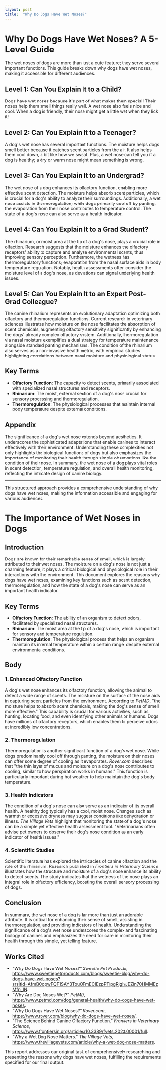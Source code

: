 ```yaml
---
layout: post
title:  "Why Do Dogs Have Wet Noses?"
---
```


# Why Do Dogs Have Wet Noses? A 5-Level Guide

The wet noses of dogs are more than just a cute feature; they serve several important functions. This guide breaks down why dogs have wet noses, making it accessible for different audiences.

## Level 1: Can You Explain It to a Child?
Dogs have wet noses because it's part of what makes them special! Their noses help them smell things really well. A wet nose also feels nice and cool. When a dog is friendly, their nose might get a little wet when they lick it!

## Level 2: Can You Explain It to a Teenager?
A dog's wet nose has several important functions. The moisture helps dogs smell better because it catches scent particles from the air. It also helps them cool down, a bit like how we sweat. Plus, a wet nose can tell you if a dog is healthy; a dry or warm nose might mean something is wrong.

## Level 3: Can You Explain It to an Undergrad?
The wet nose of a dog enhances its olfactory function, enabling more effective scent detection. The moisture helps absorb scent particles, which is crucial for a dog's ability to analyze their surroundings. Additionally, a wet nose assists in thermoregulation; while dogs primarily cool off by panting, the evaporation from their nose contributes to temperature control. The state of a dog's nose can also serve as a health indicator.

## Level 4: Can You Explain It to a Grad Student?
The rhinarium, or moist area at the tip of a dog's nose, plays a crucial role in olfaction. Research suggests that the moisture enhances the olfactory receptors' ability to capture and analyze environmental scents, thus improving sensory perception. Furthermore, the wetness has thermoregulatory functions; evaporation from the nasal surface aids in body temperature regulation. Notably, health assessments often consider the moisture level of a dog's nose, as deviations can signal underlying health issues.

## Level 5: Can You Explain It to an Expert Post-Grad Colleague?
The canine rhinarium represents an evolutionary adaptation optimizing both olfactory and thermoregulation functions. Current research in veterinary sciences illustrates how moisture on the nose facilitates the absorption of scent chemicals, augmenting olfactory sensitivity significantly by enhancing the dogs' already complex olfactory system. Additionally, thermoregulation via nasal moisture exemplifies a dual strategy for temperature maintenance alongside standard panting mechanisms. The condition of the rhinarium also serves as a non-invasive health metric, with empirical studies highlighting correlations between nasal moisture and physiological status.

## Key Terms
- **Olfactory Function**: The capacity to detect scents, primarily associated with specialized nasal structures and receptors.
- **Rhinarium**: The moist, external section of a dog's nose crucial for sensory processing and thermoregulation.
- **Thermoregulation**: The physiological processes that maintain internal body temperature despite external conditions.

## Appendix
The significance of a dog's wet nose extends beyond aesthetics. It underscores the sophisticated adaptations that enable canines to interact effectively with their environment. Understanding these complexities not only highlights the biological functions of dogs but also emphasizes the importance of monitoring their health through simple observations like the condition of their nose. In summary, the wet nose of a dog plays vital roles in scent detection, temperature regulation, and overall health monitoring, reflecting the intricate design of canine biology.

--- 

This structured approach provides a comprehensive understanding of why dogs have wet noses, making the information accessible and engaging for various audiences.

# The Importance of Wet Noses in Dogs

## Introduction
Dogs are known for their remarkable sense of smell, which is largely attributed to their wet noses. The moisture on a dog's nose is not just a charming feature; it plays a critical biological and physiological role in their interactions with the environment. This document explores the reasons why dogs have wet noses, examining key functions such as scent detection, thermoregulation, and how the state of a dog's nose can serve as an important health indicator.

## Key Terms
- **Olfactory Function**: The ability of an organism to detect odors, facilitated by specialized nasal structures.
- **Rhinarium**: The moist area at the tip of a dog's nose, which is important for sensory and temperature regulation.
- **Thermoregulation**: The physiological process that helps an organism maintain its internal temperature within a certain range, despite external environmental conditions.

## Body

### 1. Enhanced Olfactory Function
A dog's wet nose enhances its olfactory function, allowing the animal to detect a wide range of scents. The moisture on the surface of the nose aids in capturing scent particles from the environment. According to *PetMD*, "the moisture helps to absorb scent chemicals, making the dog's sense of smell more effective." This capability is crucial for various activities, such as hunting, locating food, and even identifying other animals or humans. Dogs have millions of olfactory receptors, which enables them to perceive odors at incredibly low concentrations.

### 2. Thermoregulation
Thermoregulation is another significant function of a dog's wet nose. While dogs predominantly cool off through panting, the moisture on their noses can offer some degree of cooling as it evaporates. *Rover.com* describes that "the thin layer of mucus and moisture on a dog's nose contributes to cooling, similar to how perspiration works in humans." This function is particularly important during hot weather to help maintain the dog's body temperature.

### 3. Health Indicators
The condition of a dog's nose can also serve as an indicator of its overall health. A healthy dog typically has a cool, moist nose. Changes such as warmth or excessive dryness may suggest conditions like dehydration or illness. *The Village Vets* highlight that monitoring the state of a dog's nose can be a simple yet effective health assessment tool. "Veterinarians often advise pet owners to observe their dog's nose condition as an early indicator of health issues."

### 4. Scientific Studies
Scientific literature has explored the intricacies of canine olfaction and the role of the rhinarium. Research published in *Frontiers in Veterinary Science* illustrates how the structure and moisture of a dog's nose enhance its ability to detect scents. The study indicates that the wetness of the nose plays an integral role in olfactory efficiency, boosting the overall sensory processing of dogs.

## Conclusion
In summary, the wet nose of a dog is far more than just an adorable attribute. It is critical for enhancing their sense of smell, assisting in thermoregulation, and providing indicators of health. Understanding the significance of a dog's wet nose underscores the complex and fascinating biology of canines and emphasizes the need for care in monitoring their health through this simple, yet telling feature.

## Works Cited
- "Why Do Dogs Have Wet Noses?" *Sweetie Pet Products*, https://www.sweetiepetproducts.com/blogs/sweetie-blog/why-do-dogs-have-wet-noses?srsltid=AfmBOopwFQF1SAY3TouOFmECIEzpPTipgRjgIvJEZin70HMMEzMfn_IN.
- "Why Are Dog Noses Wet?" *PetMD*, https://www.petmd.com/dog/general-health/why-do-dogs-have-wet-noses.
- "Why Do Dogs Have Wet Noses?" *Rover.com*, https://www.rover.com/blog/why-do-dogs-have-wet-noses/.
- "The Science Behind Canine Olfactory Function." *Frontiers in Veterinary Science*, https://www.frontiersin.org/articles/10.3389/fvets.2023.00001/full. 
- "Why a Wet Dog Nose Matters." *The Village Vets*, https://www.thevillagevets.com/article/why-a-wet-dog-nose-matters.

This report addresses our original task of comprehensively researching and presenting the reasons why dogs have wet noses, fulfilling the requirements specified for our final output.
